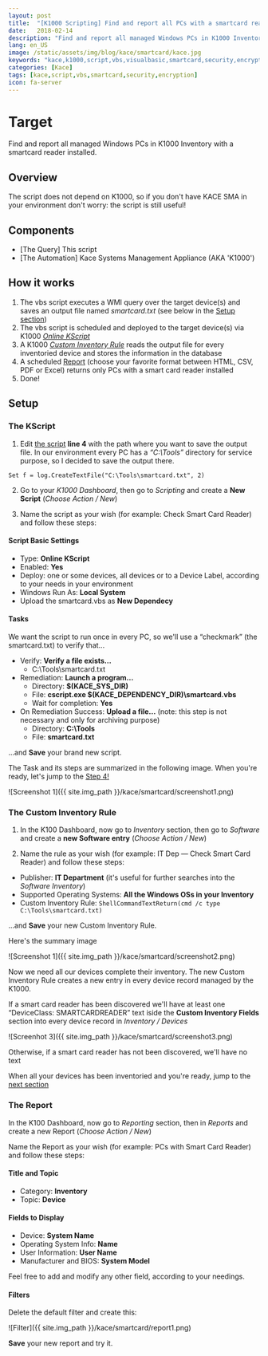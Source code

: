 ```yaml
---
layout: post
title:  "[K1000 Scripting] Find and report all PCs with a smartcard reader installed"
date:   2018-02-14
description: "Find and report all managed Windows PCs in K1000 Inventory with a smartcard reader installed."
lang: en_US
image: /static/assets/img/blog/kace/smartcard/kace.jpg
keywords: "kace,k1000,script,vbs,visualbasic,smartcard,security,encryption"
categories: [Kace]
tags: [kace,script,vbs,smartcard,security,encryption]
icon: fa-server
---
```


# Target

Find and report all managed Windows PCs in K1000 Inventory with a smartcard reader installed.

## Overview

The script does not depend on K1000, so if you don't have KACE SMA in your environment don't worry: the script is still useful!

## Components

* [The Query] This script
* [The Automation] Kace Systems Management Appliance (AKA 'K1000')

## How it works

1. The vbs script executes a WMI query over the target device(s) and saves an output file named _smartcard.txt_ (see below in the [Setup section](#setup))
2. The vbs script is scheduled and deployed to the target device(s) via K1000 [_Online KScript_](#the-kscript)
3. A K1000 [_Custom Inventory Rule_](#the-custom-inventory-rule) reads the output file for every inventoried device and stores the information in the database
4. A scheduled [Report](#the-report) (choose your favorite format between HTML, CSV, PDF or Excel) returns only PCs with a smart card reader installed
5. Done!

## Setup

### The KScript

1. Edit [the script](smartcard.vbs) **line 4** with the path where you want to save the output file. In our environment every PC has a _“C:\Tools”_ directory for service purpose, so I decided to save the output there.

```vbs
Set f = log.CreateTextFile("C:\Tools\smartcard.txt", 2)
```

2. Go to your _K1000 Dashboard_, then go to _Scripting_ and create a **New Script** (_Choose Action / New_)

3. Name the script as your wish (for example: Check Smart Card Reader) and follow these steps:

#### Script Basic Settings

* Type: **Online KScript**
* Enabled: **Yes**
* Deploy: one or some devices, all devices or to a Device Label, according to your needs in your environment
* Windows Run As: **Local System**
* Upload the smartcard.vbs as **New Dependecy**

#### Tasks

We want the script to run once in every PC, so we'll use a “checkmark” (the smartcard.txt) to verify that...

* Verify: **Verify a file exists...**
    * C:\Tools\smartcard.txt
* Remediation: **Launch a program...**
    * Directory: **$(KACE_SYS_DIR)**
    * File: **cscript.exe $(KACE_DEPENDENCY_DIR)\smartcard.vbs**
    * Wait for completion: **Yes**
* On Remediation Success: **Upload a file...** (note: this step is not necessary and only for archiving purpose)
    * Directory: **C:\Tools**
    * File: **smartcard.txt**

...and **Save** your brand new script.

The Task and its steps are summarized in the following image. When you're ready, let's jump to the [Step 4!](#the-custom-inventory-rule)

![Screenshot 1]({{ site.img_path }}/kace/smartcard/screenshot1.png)

### The Custom Inventory Rule

1. In the K100 Dashboard, now go to _Inventory_ section, then go to _Software_ and create a **new Software entry** (_Choose Action / New_)

2. Name the rule as your wish (for example: IT Dep — Check Smart Card Reader) and follow these steps:

* Publisher: **IT Department** (it's useful for further searches into the _Software Inventory_)
* Supported Operating Systems: **All the Windows OSs in your Inventory**
* Custom Inventory Rule: `ShellCommandTextReturn(cmd /c type C:\Tools\smartcard.txt)`

...and **Save** your new Custom Inventory Rule.

Here's the summary image

![Screenshot 1]({{ site.img_path }}/kace/smartcard/screenshot2.png)

Now we need all our devices complete their inventory. The new Custom Inventory Rule creates a new entry in every device record managed by the K1000.

If a smart card reader has been discovered we'll have at least one “DeviceClass: SMARTCARDREADER” text iside the **Custom Inventory Fields** section into every device record in _Inventory / Devices_

![Screenhot 3]({{ site.img_path }}/kace/smartcard/screenshot3.png)

Otherwise, if a smart card reader has not been discovered, we'll have no text

When all your devices has been inventoried and you're ready, jump to the [next section](#the-report)

### The Report

In the K100 Dashboard, now go to _Reporting_ section, then in _Reports_ and create a new Report (_Choose Action / New_)

Name the Report as your wish (for example: PCs with Smart Card Reader) and follow these steps:

#### Title and Topic

* Category: **Inventory**
* Topic: **Device**

#### Fields to Display

* Device: **System Name**
* Operating System Info: **Name**
* User Information: **User Name**
* Manufacturer and BIOS: **System Model**

Feel free to add and modify any other field, according to your needings.

#### Filters

Delete the default filter and create this:

![Filter]({{ site.img_path }}/kace/smartcard/report1.png)

**Save** your new report and try it.

